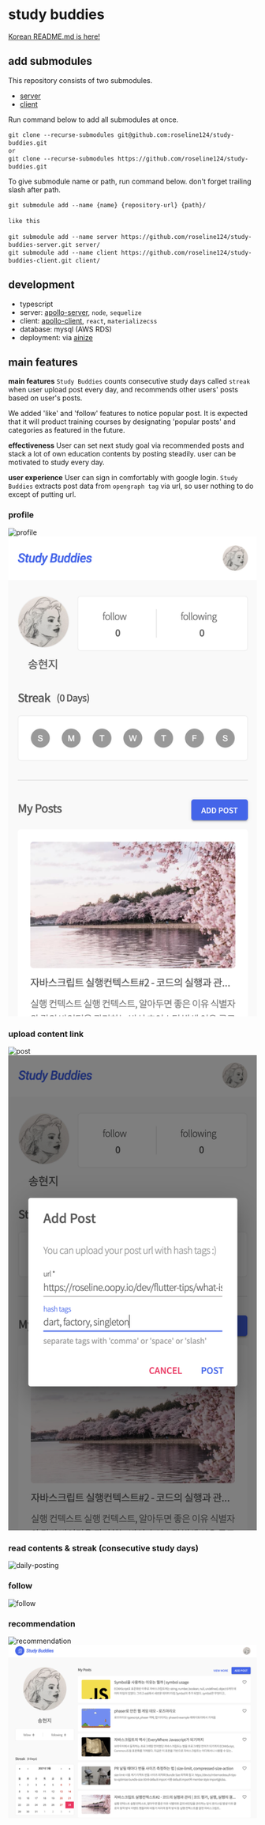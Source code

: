 # study buddies

[Korean README.md is here!](https://github.com/roseline124/study-buddies/blob/dev/README.kr.md)

## add submodules

This repository consists of two submodules.

- [server](https://github.com/roseline124/study-buddies-server)
- [client](https://github.com/roseline124/study-buddies-client)

Run command below to add all submodules at once.

```
git clone --recurse-submodules git@github.com:roseline124/study-buddies.git
or
git clone --recurse-submodules https://github.com/roseline124/study-buddies.git
```

To give submodule name or path, run command below.
don't forget trailing slash after path.

```
git submodule add --name {name} {repository-url} {path}/

like this

git submodule add --name server https://github.com/roseline124/study-buddies-server.git server/
git submodule add --name client https://github.com/roseline124/study-buddies-client.git client/
```

## development

- typescript
- server: [apollo-server](https://www.apollographql.com/docs/apollo-server/), `node`, `sequelize`
- client: [apollo-client](https://www.apollographql.com/docs/react), `react`, `materializecss`
- database: mysql (AWS RDS)
- deployment: via [ainize](https://ainize.ai)

## main features

**main features**
`Study Buddies` counts consecutive study days called `streak` when user upload post every day, and recommends other users' posts based on user's posts.

We added 'like' and 'follow' features to notice popular post.
It is expected that it will product training courses by designating 'popular posts' and categories as featured in the future.

**effectiveness**
User can set next study goal via recommended posts and stack a lot of own education contents by posting steadily. user can be motivated to study every day.

**user experience**
User can sign in comfortably with google login.
`Study Buddies` extracts post data from `opengraph tag` via url, so user nothing to do except of putting url.

### profile

![profile](images/profile.png)
![new_profile](images/new_mobile.png)

### upload content link

![post](images/post.png)
![new_post](images/new_mobile-add-post.png)

### read contents & streak (consecutive study days)

![daily-posting](images/daily-posting.png)

### follow

![follow](images/follow.png)

### recommendation

![recommendation](images/recommendation.png)
![recommendation_pc](images/new_profile-overview.png)
